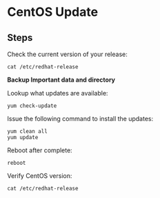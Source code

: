 # CentOS Update

## Steps

Check the current version of your release:
```
cat /etc/redhat-release
```

**Backup Important data and directory**


Lookup what updates are available:
```
yum check-update
```

Issue the following command to install the updates:
```
yum clean all
yum update
```

Reboot after complete:
```
reboot
```

Verify CentOS version:
```
cat /etc/redhat-release
```

